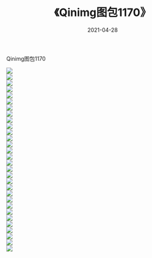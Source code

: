 ﻿---
layout: post
title:  《Qinimg图包1170》
date:   2021-04-28
img: http://imgx.orgx.ga/Qinimg图包/Qinimg图包1170/000.jpg
categories: [美女, 清纯, 唯美]
---

Qinimg图包1170

 ![](http://imgx.orgx.ga/Qinimg图包/Qinimg图包1170/001.jpg) <br>![](http://imgx.orgx.ga/Qinimg图包/Qinimg图包1170/002.jpg) <br>![](http://imgx.orgx.ga/Qinimg图包/Qinimg图包1170/003.jpg) <br>![](http://imgx.orgx.ga/Qinimg图包/Qinimg图包1170/004.jpg) <br>![](http://imgx.orgx.ga/Qinimg图包/Qinimg图包1170/005.jpg) <br>![](http://imgx.orgx.ga/Qinimg图包/Qinimg图包1170/006.jpg) <br>![](http://imgx.orgx.ga/Qinimg图包/Qinimg图包1170/007.jpg) <br>![](http://imgx.orgx.ga/Qinimg图包/Qinimg图包1170/008.jpg) <br>![](http://imgx.orgx.ga/Qinimg图包/Qinimg图包1170/009.jpg) <br>![](http://imgx.orgx.ga/Qinimg图包/Qinimg图包1170/010.jpg) <br>![](http://imgx.orgx.ga/Qinimg图包/Qinimg图包1170/011.jpg) <br>![](http://imgx.orgx.ga/Qinimg图包/Qinimg图包1170/012.jpg) <br>![](http://imgx.orgx.ga/Qinimg图包/Qinimg图包1170/013.jpg) <br>![](http://imgx.orgx.ga/Qinimg图包/Qinimg图包1170/014.jpg) <br>![](http://imgx.orgx.ga/Qinimg图包/Qinimg图包1170/015.jpg) <br>![](http://imgx.orgx.ga/Qinimg图包/Qinimg图包1170/016.jpg) <br>![](http://imgx.orgx.ga/Qinimg图包/Qinimg图包1170/017.jpg) <br>![](http://imgx.orgx.ga/Qinimg图包/Qinimg图包1170/018.jpg) <br>![](http://imgx.orgx.ga/Qinimg图包/Qinimg图包1170/019.jpg) <br>![](http://imgx.orgx.ga/Qinimg图包/Qinimg图包1170/020.jpg) <br>![](http://imgx.orgx.ga/Qinimg图包/Qinimg图包1170/021.jpg) <br>![](http://imgx.orgx.ga/Qinimg图包/Qinimg图包1170/022.jpg) <br>![](http://imgx.orgx.ga/Qinimg图包/Qinimg图包1170/023.jpg) <br>![](http://imgx.orgx.ga/Qinimg图包/Qinimg图包1170/024.jpg) <br>![](http://imgx.orgx.ga/Qinimg图包/Qinimg图包1170/025.jpg) <br>![](http://imgx.orgx.ga/Qinimg图包/Qinimg图包1170/026.jpg) <br>![](http://imgx.orgx.ga/Qinimg图包/Qinimg图包1170/027.jpg) <br>![](http://imgx.orgx.ga/Qinimg图包/Qinimg图包1170/028.jpg) <br>![](http://imgx.orgx.ga/Qinimg图包/Qinimg图包1170/029.jpg) <br>![](http://imgx.orgx.ga/Qinimg图包/Qinimg图包1170/030.jpg) <br>